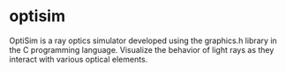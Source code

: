 # optisim
OptiSim is a ray optics simulator developed using the graphics.h library in the C programming language. Visualize the behavior of light rays as they interact with various optical elements.
